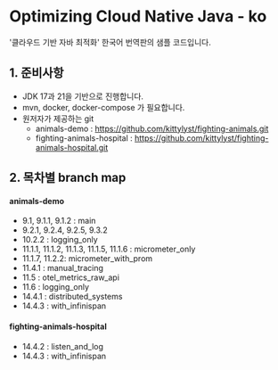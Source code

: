 # Optimizing Cloud Native Java - ko

'클라우드 기반 자바 최적화' 한국어 번역판의 샘플 코드입니다.

## 1. 준비사항
- JDK 17과 21을 기반으로 진행합니다.
- mvn, docker, docker-compose 가 필요합니다.
- 원저자가 제공하는 git
  * animals-demo : https://github.com/kittylyst/fighting-animals.git
  * fighting-animals-hospital : https://github.com/kittylyst/fighting-animals-hospital.git
  
## 2. 목차별 branch map
#### animals-demo
- 9.1, 9.1.1, 9.1.2 : main
- 9.2.1, 9.2.4, 9.2.5, 9.3.2
- 10.2.2 : logging_only
- 11.1.1, 11.1.2, 11.1.3, 11.1.5, 11.1.6 : micrometer_only
- 11.1.7, 11.2.2: micrometer_with_prom
- 11.4.1 : manual_tracing
- 11.5 : otel_metrics_raw_api
- 11.6 : logging_only
- 14.4.1 : distributed_systems
- 14.4.3 : with_infinispan
  
#### fighting-animals-hospital
- 14.4.2 : listen_and_log
- 14.4.3 : with_infinispan


